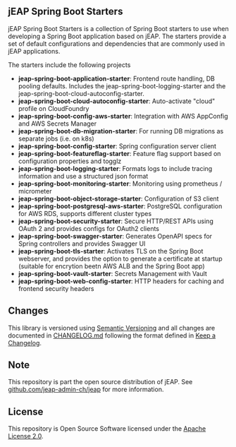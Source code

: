 ## jEAP Spring Boot Starters
jEAP Spring Boot Starters is a collection of Spring Boot starters to use when developing a Spring Boot application
based on jEAP. The starters provide a set of default configurations and dependencies that are commonly used in jEAP
applications.

The starters include the following projects
* __jeap-spring-boot-application-starter__: Frontend route handling, DB pooling defaults. Includes the 
  jeap-spring-boot-logging-starter and the jeap-spring-boot-cloud-autoconfig-starter.
* __jeap-spring-boot-cloud-autoconfig-starter__: Auto-activate "cloud" profile on CloudFoundry
* __jeap-spring-boot-config-aws-starter__: Integration with AWS AppConfig and AWS Secrets Manager 
* __jeap-spring-boot-db-migration-starter__: For running DB migrations as separate jobs (i.e. on k8s)
* __jeap-spring-boot-config-starter__: Spring configuration server client
* __jeap-spring-boot-featureflag-starter__: Feature flag support based on configuration properties and togglz
* __jeap-spring-boot-logging-starter__: Formats logs to include tracing information and use a structured json format
* __jeap-spring-boot-monitoring-starter__: Monitoring using prometheus / micrometer
* __jeap-spring-boot-object-storage-starter__: Configuration of S3 client
* __jeap-spring-boot-postgresql-aws-starter__: PostgreSQL configuration for AWS RDS, supports different cluster types
* __jeap-spring-boot-security-starter__: Secure HTTP/REST APIs using OAuth 2 and provides configs for OAuth2 clients
* __jeap-spring-boot-swagger-starter__: Generates OpenAPI specs for Spring controllers and provides Swagger UI
* __jeap-spring-boot-tls-starter__: Activates TLS on the Spring Boot webserver, and provides the option to generate a
  certificate at startup (suitable for encrytion beetn AWS ALB and the Spring Boot app)
* __jeap-spring-boot-vault-starter__: Secrets Management with Vault
* __jeap-spring-boot-web-config-starter__: HTTP headers for caching and frontend security headers

## Changes

This library is versioned using [Semantic Versioning](http://semver.org/) and all changes are documented in
[CHANGELOG.md](./CHANGELOG.md) following the format defined in [Keep a Changelog](http://keepachangelog.com/).

## Note

This repository is part the open source distribution of jEAP. See [github.com/jeap-admin-ch/jeap](https://github.com/jeap-admin-ch/jeap)
for more information.

## License

This repository is Open Source Software licensed under the [Apache License 2.0](./LICENSE).
